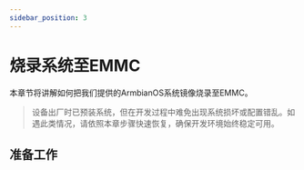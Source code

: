 ```yaml
---
sidebar_position: 3
---
```

# 烧录系统至EMMC

本章节将讲解如何把我们提供的ArmbianOS系统镜像烧录至EMMC。

> 设备出厂时已预装系统，但在开发过程中难免出现系统损坏或配置错乱。如遇此类情况，请依照本章步骤快速恢复，确保开发环境始终稳定可用。

## 准备工作

